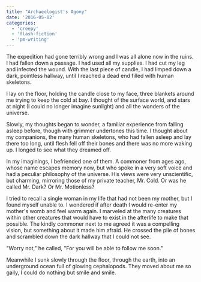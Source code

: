 ```yaml
---
title: "Archaeologist's Agony"
date: '2016-05-02'
categories:
  - 'creepy'
  - 'flash-fiction'
  - 'pm-writing'
---
```


The expedition had gone terribly wrong and I was all alone now in the ruins. I
had fallen down a passage. I had used all my supplies. I had cut my leg and
infected the wound. With the last piece of candle, I had limped down a dark,
pointless hallway, until I reached a dead end filled with human skeletons.

<!-- truncate -->


I lay on the floor, holding the candle close to my face, three blankets around
me trying to keep the cold at bay. I thought of the surface world, and stars at
night (I could no longer imagine sunlight) and all the wonders of the universe.

Slowly, my thoughts began to wonder, a familiar experience from falling asleep
before, though with grimmer undertones this time. I thought about my companions,
the many human skeletons, who had fallen asleep and lay there too long, until
flesh fell off their bones and there was no more waking up. I longed to see what
they dreamed off.

In my imaginings, I befriended one of them. A commoner from ages ago, whose name
escapes memory now, but who spoke in a very soft voice and had a peculiar
philosophy of the universe. His views were very unscientific, but charming,
mirroring those of my private teacher, Mr. Cold. Or was he called Mr. Dark? Or
Mr. Motionless?

I tried to recall a single woman in my life that had not been my mother, but I
found myself unable to. I wondered if after death I would re-enter my mother's
womb and feel warm again. I marveled at the many creatures within other
creatures that would have to exist in the afterlife to make that possible. The
kindly commoner next to me agreed it was a compelling vision, but something
about it made him afraid. He crossed the pile of bones and scrambled down the
dark hallway that I could not see.

"Worry not," he called, "For you will be able to follow me soon."

Meanwhile I sunk slowly through the floor, through the earth, into an
underground ocean full of glowing cephalopods. They moved about me so gaily, I
could do nothing but smile and smile.
